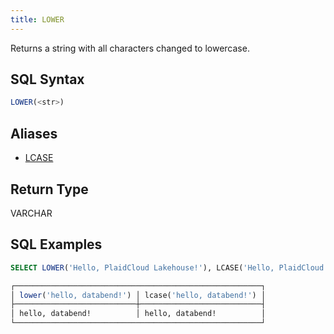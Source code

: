 ```yaml
---
title: LOWER
---
```


Returns a string with all characters changed to lowercase.

## SQL Syntax

```sql
LOWER(<str>)
```

## Aliases

- [LCASE](lcase.md)

## Return Type

VARCHAR

## SQL Examples

```sql
SELECT LOWER('Hello, PlaidCloud Lakehouse!'), LCASE('Hello, PlaidCloud Lakehouse!');

┌───────────────────────────────────────────────────────┐
│ lower('hello, databend!') │ lcase('hello, databend!') │
├───────────────────────────┼───────────────────────────┤
│ hello, databend!          │ hello, databend!          │
└───────────────────────────────────────────────────────┘
```